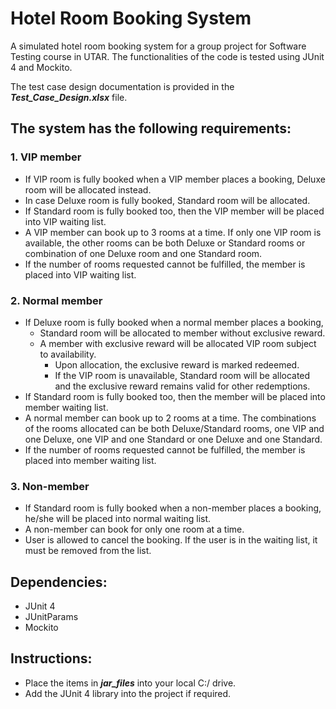 # Hotel Room Booking System

A simulated hotel room booking system for a group project for Software Testing course in UTAR. The functionalities of the code is tested using JUnit 4 and Mockito. 


The test case design documentation is provided in the ***Test_Case_Design.xlsx*** file.

## The system has the following requirements:

### 1. VIP member
- If VIP room is fully booked when a VIP member places a booking, Deluxe room will
be allocated instead.
- In case Deluxe room is fully booked, Standard room will be allocated.
- If Standard room is fully booked too, then the VIP member will be placed into VIP
waiting list.
- A VIP member can book up to 3 rooms at a time. If only one VIP room is available, the
other rooms can be both Deluxe or Standard rooms or combination of one Deluxe room
and one Standard room.
- If the number of rooms requested cannot be fulfilled, the member is placed into VIP
waiting list.


### 2. Normal member
- If Deluxe room is fully booked when a normal member places a booking,
  - Standard room will be allocated to member without exclusive reward.
  - A member with exclusive reward will be allocated VIP room subject to availability.
    - Upon allocation, the exclusive reward is marked redeemed.
    - If the VIP room is unavailable, Standard room will be allocated and the exclusive
reward remains valid for other redemptions.
- If Standard room is fully booked too, then the member will be placed into member
waiting list.
- A normal member can book up to 2 rooms at a time. The combinations of the rooms
allocated can be both Deluxe/Standard rooms, one VIP and one Deluxe, one VIP and
one Standard or one Deluxe and one Standard.
- If the number of rooms requested cannot be fulfilled, the member is placed into member
waiting list.


### 3. Non-member
- If Standard room is fully booked when a non-member places a booking, he/she will be
placed into normal waiting list.
- A non-member can book for only one room at a time.
- User is allowed to cancel the booking. If the user is in the waiting list, it must be removed
from the list.



## Dependencies:
- JUnit 4
- JUnitParams
- Mockito

## Instructions:
- Place the items in ***jar_files*** into your local C:/ drive.
- Add the JUnit 4 library into the project if required.
